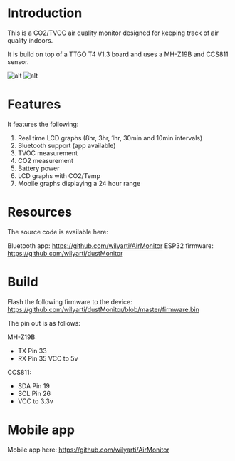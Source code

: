# Introduction
This is a CO2/TVOC air quality monitor designed for keeping track of air quality indoors. 

It is build on top of a TTGO T4 V1.3 board and uses a MH-Z19B and CCS811 sensor.

![alt](https://clinetworking.files.wordpress.com/2020/01/img_20200125_223056.jpg)
![alt](https://clinetworking.files.wordpress.com/2020/01/img_20200125_221439.jpg)

# Features
It features the following:

1. Real time LCD graphs (8hr, 3hr, 1hr, 30min and 10min intervals)
2. Bluetooth support (app available)
3. TVOC measurement
4. CO2 measurement
5. Battery power
6. LCD graphs with CO2/Temp
7. Mobile graphs displaying a 24 hour range

# Resources 
The source code is available here:

Bluetooth app: https://github.com/wilyarti/AirMonitor
ESP32 firmware: https://github.com/wilyarti/dustMonitor

# Build
Flash the following firmware to the device: https://github.com/wilyarti/dustMonitor/blob/master/firmware.bin

The pin out is as follows:

MH-Z19B:
- TX Pin 33
- RX Pin 35
VCC to 5v

CCS811:
- SDA Pin 19
- SCL Pin 26
- VCC to 3.3v

# Mobile app

Mobile app here: https://github.com/wilyarti/AirMonitor


